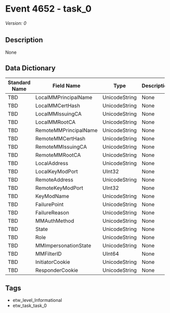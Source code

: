 # Event 4652 - task_0
###### Version: 0

## Description
None

## Data Dictionary
|Standard Name|Field Name|Type|Description|Sample Value|
|---|---|---|---|---|
|TBD|LocalMMPrincipalName|UnicodeString|None|`None`|
|TBD|LocalMMCertHash|UnicodeString|None|`None`|
|TBD|LocalMMIssuingCA|UnicodeString|None|`None`|
|TBD|LocalMMRootCA|UnicodeString|None|`None`|
|TBD|RemoteMMPrincipalName|UnicodeString|None|`None`|
|TBD|RemoteMMCertHash|UnicodeString|None|`None`|
|TBD|RemoteMMIssuingCA|UnicodeString|None|`None`|
|TBD|RemoteMMRootCA|UnicodeString|None|`None`|
|TBD|LocalAddress|UnicodeString|None|`None`|
|TBD|LocalKeyModPort|UInt32|None|`None`|
|TBD|RemoteAddress|UnicodeString|None|`None`|
|TBD|RemoteKeyModPort|UInt32|None|`None`|
|TBD|KeyModName|UnicodeString|None|`None`|
|TBD|FailurePoint|UnicodeString|None|`None`|
|TBD|FailureReason|UnicodeString|None|`None`|
|TBD|MMAuthMethod|UnicodeString|None|`None`|
|TBD|State|UnicodeString|None|`None`|
|TBD|Role|UnicodeString|None|`None`|
|TBD|MMImpersonationState|UnicodeString|None|`None`|
|TBD|MMFilterID|UInt64|None|`None`|
|TBD|InitiatorCookie|UnicodeString|None|`None`|
|TBD|ResponderCookie|UnicodeString|None|`None`|

## Tags
* etw_level_Informational
* etw_task_task_0